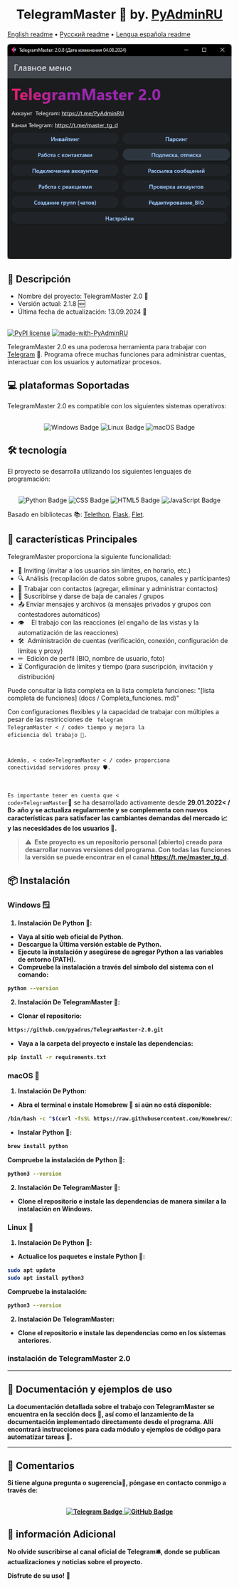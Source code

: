 <h1 align="center">TelegramMaster 🚀 by. <a href="https://t.me/PyAdminRU" target="_blank">PyAdminRU</a></h1>

[English readme](README.eng.md) • [Русский readme](README.md) • [Lengua española readme](README.es.md)

![alt text](docs/static/images/TelegramMaster_2.png "TelegramMaster_2")

<h2>📖 Descripción</h2>

- Nombre del proyecto: TelegramMaster 2.0 🚀<br>
- Versión actual: 2.1.8 🆕<br>
- Última fecha de actualización: 13.09.2024 📅<br > <br>

[![PyPI license](https://img.shields.io/pypi/l/ansicolortags.svg)](https://pypi.python.org/pypi/ansicolortags/)
[![made-with-PyAdminRU](https://img.shields.io/badge/Made%20with-PyAdminRU-1f425f.svg)](https://t.me/PyAdminRU)

TelegramMaster 2.0 es una poderosa herramienta para trabajar con <a href="https://telegram.org/">Telegram</a> 📨.
Programa
ofrece muchas funciones para administrar cuentas, interactuar con los usuarios y automatizar procesos.

<h2>💻 plataformas Soportadas </h2>
TelegramMaster 2.0 es compatible con los siguientes sistemas operativos:<br><br>

<p align="center">
<img src="https://img.shields.io/badge/Windows-0078D6?style=for-the-badge&logo=windows&logoColor=white" alt="Windows Badge">
  <img src="https://img.shields.io/badge/Linux-FCC624?style=for-the-badge&logo=linux&logoColor=black" alt="Linux Badge">
  <img src="https://img.shields.io/badge/mac%20os-000000?style=for-the-badge&logo=apple&logoColor=white" alt="macOS Badge">
</p>

<h2>🛠️ tecnología</H2 >
El proyecto se desarrolla utilizando los siguientes lenguajes de programación:<br > <br>

<p align="center">
  <img src="https://img.shields.io/badge/Python-14354C?style=for-the-badge&logo=python&logoColor=white" alt="Python Badge">
  <img src="https://img.shields.io/badge/CSS-239120?&style=for-the-badge&logo=css3&logoColor=white" alt="CSS Badge">
  <img src="https://img.shields.io/badge/HTML5-E34F26?style=for-the-badge&logo=html5&logoColor=white" alt="HTML5 Badge">
  <img src="https://img.shields.io/badge/JavaScript-F7DF1E?style=for-the-badge&logo=JavaScript&logoColor=white" alt="JavaScript Badge">
</p>

Basado en bibliotecas
📚: [Telethon](https://github.com/LonamiWebs/Telethon), [Flask](https://flask.palletsprojects.com/en/3.0.x/), [Flet](https://github.com/flet-dev/flet).

<h2>🚀 características Principales</h2>

TelegramMaster proporciona la siguiente funcionalidad:

* 📩 Inviting (invitar a los usuarios sin límites, en horario, etc.)
* 🔍 Análisis (recopilación de datos sobre grupos, canales y participantes)
* 📇 Trabajar con contactos (agregar, eliminar y administrar contactos)
* 📢 Suscribirse y darse de baja de canales / grupos
* 📤 Enviar mensajes y archivos (a mensajes privados y grupos con contestadores automáticos)
* 👁 ️ ️ ️ El trabajo con las reacciones (el engaño de las vistas y la automatización de las reacciones)
* 🛠 ️ Administración de cuentas (verificación, conexión, configuración de límites y proxy)
* ✏ ️ Edición de perfil (BIO, nombre de usuario, foto)
* ⏳ Configuración de límites y tiempo (para suscripción, invitación y distribución)

Puede consultar la lista completa en la lista completa
funciones: "[lista completa de funciones] (docs / Completa_funciones. md)"

Con configuraciones flexibles y la capacidad de trabajar con múltiples
a pesar de las restricciones de <code > Telegram </code><code>TelegramMaster < / code>
tiempo y mejora la eficiencia del trabajo 💼.

Además, < code>TelegramMaster < / code> proporciona conectividad
servidores proxy 🛡️.

Es importante tener en cuenta que < code>TelegramMaster</code>🚀 se ha desarrollado activamente desde <B>29.01.2022< / B>
año y se actualiza regularmente y
se complementa con nuevos
características para satisfacer las cambiantes demandas del mercado 📈 y las necesidades de los usuarios 🤝.

> ⚠ ️ Este proyecto es un repositorio personal (abierto) creado para desarrollar nuevas versiones del programa.
> Con todas las funciones
> la versión se puede encontrar en el canal <https://t.me/master_tg_d>.

<h2>📦 Instalación</h2>

<h3>Windows 🪟</h3>

1. Instalación De Python 🐍:

* Vaya al sitio web oficial de Python.
* Descargue la Última versión estable de Python.
* Ejecute la instalación y asegúrese de agregar Python a las variables de entorno (PATH).
* Compruebe la instalación a través del símbolo del sistema con el comando:

```sh
python --version
```

2. Instalación De TelegramMaster 🚀:

* Clonar el repositorio:

```sh
https://github.com/pyadrus/TelegramMaster-2.0.git
```

* Vaya a la carpeta del proyecto e instale las dependencias:

```sh
pip install -r requirements.txt
```

<h3>macOS 🍏</h3>

1. Instalación De Python:

* Abra el terminal e instale Homebrew 🍺 si aún no está disponible:

```sh
/bin/bash -c "$(curl -fsSL https://raw.githubusercontent.com/Homebrew/install/HEAD/install.sh)"
```

* Instalar Python 🐍:

```sh
brew install python
```

Compruebe la instalación de Python 🐍:

```sh
python3 --version
```

2. Instalación De TelegramMaster 🚀:

* Clone el repositorio e instale las dependencias de manera similar a la instalación en Windows.

<h3>Linux 🐧</h3>

1. Instalación De Python 🐍:

* Actualice los paquetes e instale Python 🐍:

```sh
sudo apt update
sudo apt install python3
```

Compruebe la instalación:

```sh
python3 --version

```

2. Instalación De TelegramMaster:

* Clone el repositorio e instale las dependencias como en los sistemas anteriores.

<h3>instalación de TelegramMaster 2.0</h3>

<hr align="center"/>

<h2>🔧 Documentación y ejemplos de uso</h2>
La documentación detallada sobre el trabajo con TelegramMaster se encuentra en la sección docs 📜, así como el
lanzamiento de la documentación implementado
directamente desde el programa.
Allí encontrará instrucciones para cada módulo y ejemplos de código para automatizar tareas 🔄.

<hr align="center"/>

<h2>💬 Comentarios</h2>
Si tiene alguna pregunta o sugerencia📝, póngase en contacto conmigo a través de:<br> <br>

<p align="center">
  <a href="https://t.me/PyAdminRU">
    <img src="https://img.shields.io/badge/Telegram-2CA5E0?style=for-the-badge&logo=telegram&logoColor=white" alt="Telegram Badge">
  </a>
  <a href="https://github.com/pyadrus">
    <img src="https://img.shields.io/badge/GitHub-100000?style=for-the-badge&logo=github&logoColor=white" alt="GitHub Badge">
  </a>
</p>


<h2>📢 información Adicional</h2>

No olvide suscribirse al canal oficial de Telegram🛎️, donde se publican actualizaciones y noticias sobre el proyecto.

Disfrute de su uso! 🚀